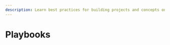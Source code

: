```yaml
---
description: Learn best practices for building projects and concepts on Tableland.
---
```


# Playbooks

